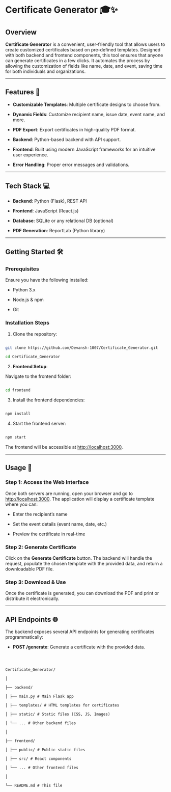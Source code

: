 # Certificate Generator 🎓✨

## Overview

**Certificate Generator** is a convenient, user-friendly tool that allows users to create customized certificates based on pre-defined templates. Designed with both backend and frontend components, this tool ensures that anyone can generate certificates in a few clicks. It automates the process by allowing the customization of fields like name, date, and event, saving time for both individuals and organizations.

---

## Features 🚀

- **Customizable Templates**: Multiple certificate designs to choose from.

- **Dynamic Fields**: Customize recipient name, issue date, event name, and more.

- **PDF Export**: Export certificates in high-quality PDF format.

- **Backend**: Python-based backend with API support.

- **Frontend**: Built using modern JavaScript frameworks for an intuitive user experience.

- **Error Handling**: Proper error messages and validations.

---

## Tech Stack 💻

- **Backend**: Python (Flask), REST API

- **Frontend**: JavaScript (React.js)

- **Database**: SQLite or any relational DB (optional)

- **PDF Generation**: ReportLab (Python library)

---

## Getting Started 🛠️

### Prerequisites

Ensure you have the following installed:

- Python 3.x

- Node.js & npm

- Git

### Installation Steps

1. Clone the repository:

```bash

git clone https://github.com/Devansh-1007/Certificate_Generator.git

cd Certificate_Generator

```

2.  **Frontend Setup**:

Navigate to the frontend folder:

```bash

cd frontend

```

3. Install the frontend dependencies:

```bash

npm install

```

4. Start the frontend server:

```bash

npm start

```

The frontend will be accessible at [http://localhost:3000](http://localhost:3000).

---

## Usage 📖

### Step 1: Access the Web Interface

Once both servers are running, open your browser and go to [http://localhost:3000](http://localhost:3000). The application will display a certificate template where you can:

- Enter the recipient’s name

- Set the event details (event name, date, etc.)

- Preview the certificate in real-time

### Step 2: Generate Certificate

Click on the **Generate Certificate** button. The backend will handle the request, populate the chosen template with the provided data, and return a downloadable PDF file.

### Step 3: Download & Use

Once the certificate is generated, you can download the PDF and print or distribute it electronically.

---

## API Endpoints 🌐

The backend exposes several API endpoints for generating certificates programmatically:

- **POST /generate**: Generate a certificate with the provided data.

```



Certificate_Generator/

│

├── backend/

│ ├── main.py # Main Flask app

│ ├── templates/ # HTML templates for certificates

│ ├── static/ # Static files (CSS, JS, Images)

│ └── ... # Other backend files

│

├── frontend/

│ ├── public/ # Public static files

│ ├── src/ # React components

│ └── ... # Other frontend files

│

└── README.md # This file


```
